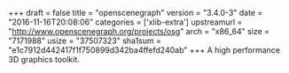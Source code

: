 +++
draft = false
title = "openscenegraph"
version = "3.4.0-3"
date = "2016-11-16T20:08:06"
categories = ['xlib-extra']
upstreamurl = "http://www.openscenegraph.org/projects/osg"
arch = "x86_64"
size = "7171988"
usize = "37507323"
sha1sum = "e1c7912d442417f1f750899d342ba4ffefd240ab"
+++
A high performance 3D graphics toolkit.